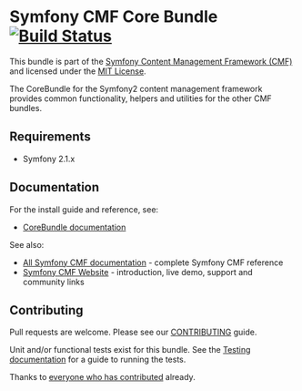 # Symfony CMF Core Bundle [![Build Status](https://travis-ci.org/symfony-cmf/CoreBundle.png?branch=master)](https://travis-ci.org/symfony-cmf/CoreBundle)

This bundle is part of the [Symfony Content Management Framework (CMF)](http://cmf.symfony.com/)
and licensed under the [MIT License](LICENSE).

The CoreBundle for the Symfony2 content management framework provides common functionality,
helpers and utilities for the other CMF bundles.

## Requirements

* Symfony 2.1.x

## Documentation

For the install guide and reference, see:

* [CoreBundle documentation](http://symfony.com/doc/master/cmf/bundles/core.html)

See also:

* [All Symfony CMF documentation](http://symfony.com/doc/master/cmf/index.html) - complete Symfony CMF reference
* [Symfony CMF Website](http://cmf.symfony.com/) - introduction, live demo, support and community links


## Contributing

Pull requests are welcome. Please see our [CONTRIBUTING](https://github.com/symfony-cmf/symfony-cmf/blob/master/CONTRIBUTING.md) guide.

Unit and/or functional tests exist for this bundle. See the [Testing documentation](http://symfony.com/doc/master/cmf/components/testing.html) for a guide to running the tests.

Thanks to [everyone who has contributed](https://github.com/symfony-cmf/FooBundle/contributors) already.
